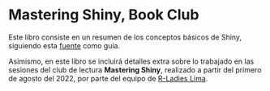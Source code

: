 # Mastering Shiny, Book Club

Este libro consiste en un resumen de los conceptos básicos de
Shiny, siguiendo esta [fuente](https://mastering-shiny.org/) como 
guía.

Asimismo, en este libro se incluirá detalles extra sobre lo
trabajado en las sesiones del club de lectura **Mastering Shiny**,
realizado a partir del primero de agosto del 2022, por parte del
equipo de [R-Ladies Lima](https://www.meetup.com/rladies-lima/).

